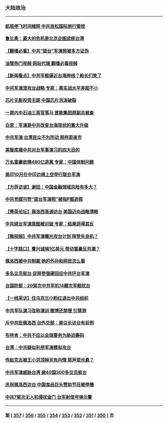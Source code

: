 ### 大陆政治
---
#### [航班停飞时间缩短 中共放松国际旅行管控](../../pages/ncid277/n13797400.md?08072045) 
#### [鲁比奥：最大的危机是北京企图武统台湾](../../pages/ncid277/n13797410.md?08072045) 
#### [【翻墙必看】中共“锁台”军演照被多方证伪](../../pages/ncid277/n13797294.md?08072045) 
#### [油管热门视频 网站代理 翻墙必看视频](http://209.222.30.114:81/youtube.html?08072045)
#### [【新闻看点】中共军舰逼近台海岸线？船长们笑了](../../pages/ncid277/n13797113.md?08072045) 
#### [中共军演泄攻台战略 专家：离实战水平差距不小](../../pages/ncid277/n13797209.md?08072045) 
#### [芯片无影投资无踪 中国芯片泡沫破裂](../../pages/ncid277/n13797222.md?08072045) 
#### [一周内中石油三高官落马 晋能集团原副总被查](../../pages/ncid277/n13797217.md?08072045) 
#### [白宫：军演是中共改变台海现状的重大升级](../../pages/ncid277/n13797184.md?08072045) 
#### [中共军演 台湾民众不为所动 照样逛夜市](../../pages/ncid277/n13797190.md?08072045) 
#### [美智库揭中共对台军事演习的四大目的](../../pages/ncid277/n13797187.md?08072045) 
#### [万名富豪欲携480亿逃离 专家：中国体制问题](../../pages/ncid277/n13797173.md?08072045) 
#### [美印10月在中印边境上空举行联合军演](../../pages/ncid277/n13797152.md?08072045) 
#### [【方菲访谈】谢田：中国金融领域风险有多大？](../../pages/ncid277/n13797105.md?08072045) 
#### [中共党媒刊登“锁台军演照”被指P图造假](../../pages/ncid277/n13797176.md?08072045) 
#### [【菁英论坛】佩洛西高调访台 美国迈向战略清晰](../../pages/ncid277/n13797172.md?08072045) 
#### [中共绕台军演意图被识破 专家：结果适得其反](../../pages/ncid277/n13797128.md?08072045) 
#### [【微视频】中共军演曝光攻台计划 拜登失良机？](../../pages/ncid277/n13797070.md?08072045) 
#### [【十字路口】曹兴诚捐1亿美元 带动富豪反共潮？](../../pages/ncid277/n13797053.md?08072045) 
#### [佩洛西被中共制裁 她的外孙和网民怎么看](../../pages/ncid277/n13797115.md?08072045) 
#### [多名议员挺台 促拜登强硬回应中共环台军演](../../pages/ncid277/n13797116.md?08072045) 
#### [台国防部：20架次中共军机14艘次军舰扰台](../../pages/ncid277/n13797106.md?08072045) 
#### [【一线采访】住乌克兰小粉红退出中共组织](../../pages/ncid277/n13797083.md?08072045) 
#### [中共军队演习改称演训 微博还禁搜 引猜测](../../pages/ncid277/n13796975.md?08072045) 
#### [斥中共批佩洛西 台外交部：美议长访台有前例](../../pages/ncid277/n13797008.md?08072045) 
#### [布林肯：中共不应以全球要务为胁迫筹码](../../pages/ncid277/n13797041.md?08072045) 
#### [台湾：中共疑似利用军演模拟攻台](../../pages/ncid277/n13797052.md?08072045) 
#### [传赵克志被王小洪顶掉另有内情 郭声琨也悬？](../../pages/ncid277/n13797042.md?08072045) 
#### [中共军演威胁台湾 逾40国300多议员挺台](../../pages/ncid277/n13796826.md?08072045) 
#### [庆祝佩洛西访台 中国食品巨头赞助节目被停播](../../pages/ncid277/n13796995.md?08072045) 
#### [中共7架次无人机侵扰金门 台军射信号弹示警](../../pages/ncid277/n13796772.md?08072045) 

---
#### 第 [ [357](./357.md?08072045) / [356](./356.md?08072045) / [355](./355.md?08072045) / [354](./354.md?08072045) / [353](./353.md?08072045) / [352](./352.md?08072045) / [351](./351.md?08072045) / [350](./350.md?08072045) ] 页
